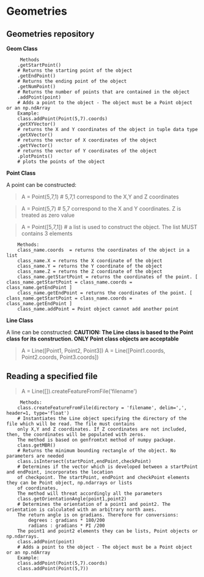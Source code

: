 # Geometries
Geometries repository
------------------------------------------------

**Geom Class**
         
         Methods
        .getStartPoint()
        # Returns the starting point of the object
        .getEndPoint()
        # Returns the ending point of the object
        .getNumPoint()
        # Returns the number of points that are contained in the object
        .addPoint(point)
        # Adds a point to the object - The object must be a Point object or an np.ndArray
        Example:
        class.addPoint(Point(5,7).coords)
        .getXYVector()
        # returns the X and Y coordinates of the object in tuple data type
        .getXVector()
        # returns the vector of X coordinates of the object
        .getYVector()
        # returns the vector of Y coordinates of the object
        .plotPoints()
        # plots the points of the object
        
        
        
**Point Class**

A point can be constructed:

> A = Point(5,7,1) # 5,7,1 correspond to the X,Y and Z coordinates

> A = Point(5,7) # 5,7 correspond to the X and Y coordinates. Z is treated as zero value

> A = Point([5,7,1]) # a list is used to construct the object. The list MUST contains 3 elements
    
        Methods:
        class_name.coords  = returns the coordinates of the object in a list
        class_name.X = returns the X coordinate of the object
        class_name.Y = returns the Y coordinate of the object
        class_name.Z = returns the Z coordinate of the object
        class_name.getStartPoint = returns the coordinates of the point. [ class_name.getStartPoint = class_name.coords =                               class_name.getEndPoint ]
        class_name.getEndPoint = returns the coordinates of the point. [ class_name.getStartPoint = class_name.coords =                                 class_name.getEndPoint ]
        class_name.addPoint = Point object cannot add another point
    

**Line Class**

A line can be constructed:
__CAUTION: The Line class is based to the Point class for its construction. ONLY Point class objects are acceptable__

>A = Line([Point1, Point2, Point3])
>A = Line([Point1.coords, Point2.coords, Point3.coords])

## Reading a specified file
>A = Line([]).createFeatureFromFile('filename')
         
         Methods:
        class.createFeatureFromFile(directory = 'filename', delim=',', header=1, type='float')
        # Instantiates the Line object specifying the directory of the file which will be read. The file must contains
        only X,Y and Z coordinates. If Z coordinates are not included, then, the coordinates will be populated with zeros.
        The method is based on genfromtxt method of numpy package. 
        class.getMBR()
        # Returns the minimum bounding rectangle of the object. No parameters are needed
        class.isIntersect(startPoint,endPoint,checkPoint)
        # Determines if the vector which is developed between a startPoint and endPoint, incorporates the location
        of checkpoint. The startPoint, endPoint and checkPoint elements they can be Point object, np.ndarrays or lists
        of coordinates,
        The method will threat accordingly all the parameters
        class.getOrientationAngle(point1,point2)
        # Determines the orientation of a point1 and point2. The orientation is calculated with an arbitrary north axes.
        The return angle is on gradians. Therefore for conversions:
            degrees : gradians * 180/200
            radians : gradians * PI /200
        The point1 and point2 elements they can be lists, Point objects or np.ndarrays.
        class.addPoint(point)
        # Adds a point to the object - The object must be a Point object or an np.ndArray
        Example:
        class.addPoint(Point(5,7).coords)
        class.addPoint(Point(5,7))
